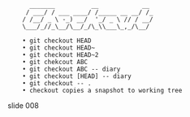           _______          __            __
         / ___/ / ___ ____/ /_____ __ __/ /_
        / /__/ _ \ -_) __/  '_/ _ \ // / __/
        \___/_//_\__/\__/_/\_\\___\_,_/\__/

        • git checkout HEAD
        • git checkout HEAD~
        • git checkout HEAD~2
        • git chekcout ABC
        • git checkout ABC -- diary
        • git checkout [HEAD] -- diary
        • git checkout -- .
        • checkout copies a snapshot to working tree

















































































slide 008
